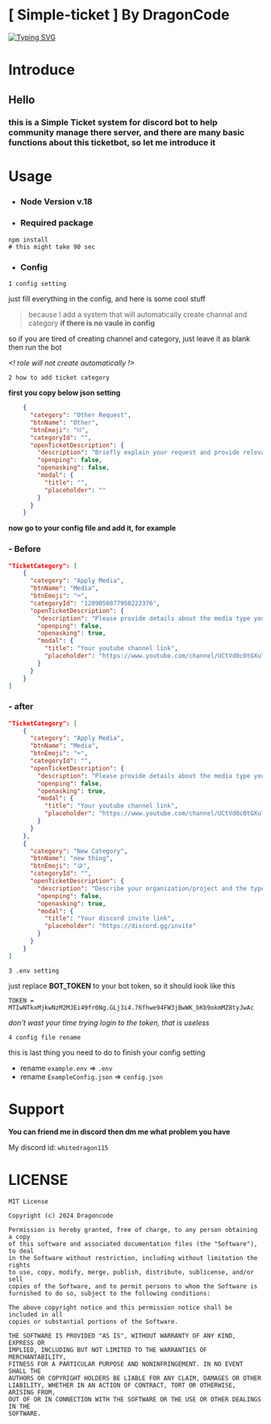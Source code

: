 # \[ Simple-ticket \] By DragonCode 
[![Typing SVG](https://readme-typing-svg.demolab.com?font=Fira+Code&weight=600&pause=1000&color=2F28F7&background=871EFF00&center=true&random=false&width=650&lines=Written+by+DragonCode;Best+Ticket+bot+%3F;I+really+love+Dragon!;My+favorite+movie+is+How+to+train+your+dragon;I+like+to+eat+cucumber;Cake+is+a+lie;I+am+from+Taiwan;I+don't+have+a+girl+friend%2C+wanna+be+mine+(if+you+are+girl%2C+I+am+not+gay))](https://git.io/typing-svg)
# Introduce

## Hello
### this is a Simple Ticket system for discord bot to help community manage there server, and there are many basic functions about this ticketbot, so let me introduce it

# Usage
- ### Node Version v.18
- ### Required package
```console
npm install
# this might take 90 sec
```
- ### Config
`1 config setting`

just fill everything in the config, and here is some cool stuff

>because I add a system that will automatically create channal and category **if there is no vaule in config**

so if you are tired of creating channel and category, just leave it as blank then run the bot

_<! role will not create automatically !>_



`2 how to add ticket category`

**first you copy below json setting**
```json
    {
      "category": "Other Request",
      "btnName": "Other",
      "btnEmoji": "⛓️",
      "categoryId": "",
      "openTicketDescription": {
        "description": "Briefly explain your request and provide relevant details.",
        "openping": false,
        "openasking": false,
        "modal": {
          "title": "",
          "placeholder": ""
        }
      }
    }
```
**now go to your config file and add it, for example**
### - Before
```json
"TicketCategory": [
    {
      "category": "Apply Media",
      "btnName": "Media",
      "btnEmoji": "⌨️",
      "categoryId": "1209056077950222376",
      "openTicketDescription": {
        "description": "Please provide details about the media type you're applying for and share your experience.",
        "openping": false,
        "openasking": true,
        "modal": {
          "title": "Your youtube channel link",
          "placeholder": "https://www.youtube.com/channel/UCtVd0c0tGXuTSbU5d8cSBUg"
        }
      }
    }
]
```
### - after
```json
"TicketCategory": [
    {
      "category": "Apply Media",
      "btnName": "Media",
      "btnEmoji": "⌨️",
      "categoryId": "",
      "openTicketDescription": {
        "description": "Please provide details about the media type you're applying for and share your experience.",
        "openping": false,
        "openasking": true,
        "modal": {
          "title": "Your youtube channel link",
          "placeholder": "https://www.youtube.com/channel/UCtVd0c0tGXuTSbU5d8cSBUg"
        }
      }
    },
    {
      "category": "New Category",
      "btnName": "new thing",
      "btnEmoji": "🪙",
      "categoryId": "",
      "openTicketDescription": {
        "description": "Describe your organization/project and the type of partnership you're seeking.",
        "openping": false,
        "openasking": true,
        "modal": {
          "title": "Your discord invite link",
          "placeholder": "https://discord.gg/invite"
        }
      }
    }
]
```
`3 .env setting`

just replace **BOT_TOKEN** to your bot token, so it should look like this
```env
TOKEN = MTIwNTkxMjkwNzM2MJEi49fr0Ng.GLj3i4.76fhwe94FW3jBwWK_bKb9okmMZ8tyJwAc
```
_don't wast your time trying login to the token, that is useless_

`4 config file rename`

this is last thing you need to do to finish your config setting
- rename `example.env` => `.env`
- rename `ExampleConfig.json` => `config.json`
# Support

**You can friend me in discord then dm me what problem you have**

My discord id: `whitedragon115`

# LICENSE
```ansi
MIT License

Copyright (c) 2024 Dragoncode

Permission is hereby granted, free of charge, to any person obtaining a copy
of this software and associated documentation files (the "Software"), to deal
in the Software without restriction, including without limitation the rights
to use, copy, modify, merge, publish, distribute, sublicense, and/or sell
copies of the Software, and to permit persons to whom the Software is
furnished to do so, subject to the following conditions:

The above copyright notice and this permission notice shall be included in all
copies or substantial portions of the Software.

THE SOFTWARE IS PROVIDED "AS IS", WITHOUT WARRANTY OF ANY KIND, EXPRESS OR
IMPLIED, INCLUDING BUT NOT LIMITED TO THE WARRANTIES OF MERCHANTABILITY,
FITNESS FOR A PARTICULAR PURPOSE AND NONINFRINGEMENT. IN NO EVENT SHALL THE
AUTHORS OR COPYRIGHT HOLDERS BE LIABLE FOR ANY CLAIM, DAMAGES OR OTHER
LIABILITY, WHETHER IN AN ACTION OF CONTRACT, TORT OR OTHERWISE, ARISING FROM,
OUT OF OR IN CONNECTION WITH THE SOFTWARE OR THE USE OR OTHER DEALINGS IN THE
SOFTWARE.
```






